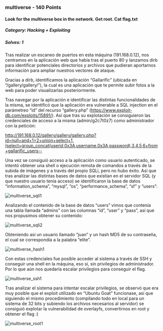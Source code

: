 ### multiverse - 140 Points
#### Look for the multiverse box in the network. Get root. Cat flag.txt

##### Category: Hacking + Exploiting
##### Solves: 1

Tras realizar un escaneo de puertos en esta máquina (191.168.0.12), nos centramos en la aplicación web que había tras el puerto 80 y lanzamos dirb para identificar potenciales directorios y archivos que pudieran aportarnos información para ampliar nuestros vectores de ataque.

Gracias a dirb, identificamos la aplicación “Gallarific” (ubicada en “/gallery/gallery/”), la cual es una aplicación que te permite subir fotos a la web para poder visualizarlas posteriormente.

Tras navegar por la aplicación e identificar las distintas funcionalidades de la misma, se identificó que la aplicación era vulnerable a SQL injection en el parámetreo “id” del recurso “gallery.php” (https://www.exploit-db.com/exploits/15891/). Así que tras su explotación se consiguieron las credenciales de acceso a la misma (admin/g2c7t0z7) como administrador con la petición:

http://191.168.0.12/gallery/gallery/gallery.php?id=null+and+1=2+union+select+1,(select+group_concat(userid,0x3A,username,0x3A,password),3,4,5,6+from+gallarific_users--

Una vez se consiguió acceso a la aplicación como usuario autenticado, se intentó obtener una shell o ejecución remota de comandos a través de la subida de imágenes y a través del propio SQLi, pero no hubo éxito. Así que tras analizar las distintas bases de datos que existían en el servidor SQL (y que nuestro usuario tenía acceso) se identificaron la base de datos “information_schema”, “mysql”, “os”, “performance_schema”, “sf” y “users”:

![multiverse_sqli1](https://user-images.githubusercontent.com/38633962/42779400-9d01a18e-8940-11e8-80c1-ac81b1e20653.png)

Analizando el contenido de la base de datos “users” vimos que contenía una tabla llamada “admins” con las columnas “id”, “user” y “pass”, así que nos propusimos obtener su contenido:

![multiverse_sqli2](https://user-images.githubusercontent.com/38633962/42779424-b0310ff6-8940-11e8-9164-39da6cffde32.png)

Obteniendo así un usuario llamado “juan” y un hash MD5 de su contraseña, el cual se correspondía a la palabra “elite”.

![multiverse_hash1](https://user-images.githubusercontent.com/38633962/42779468-d212eb1c-8940-11e8-9a5c-3c752e123ec6.png)

Con estas credenciales fue posible acceder al sistema a través de SSH y conseguir una shell en la máquina, eso sí, sin privilegios de administrador. Por lo que aún nos quedaría escalar privilegios para conseguir el flag.

![multiverse_ssh1](https://user-images.githubusercontent.com/38633962/42779495-ea314a7c-8940-11e8-8c78-ff04e50d9535.png)

Tras analizar el sistema para intentar escalar privilegios, se observó que era muy posible que el exploit utilizado en “Ubuntu Goat” funcionase, así que siguiendo el mismo procedimiento (compilando todo en local para un sistema de 32 bits y subiendo los archivos necesarios al servidor) se consiguió explotar la vulnerabilidad de overlayfs, convertirnos en root y obtener el flag :)

![multiverse_root1](https://user-images.githubusercontent.com/38633962/42779515-f9717cdc-8940-11e8-8367-7d6837bb52a3.png)
